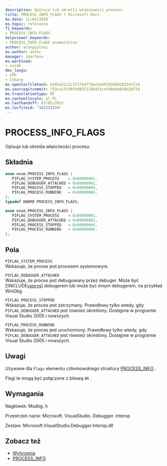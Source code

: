 ```yaml
---
description: Opisuje lub określa właściwości procesu.
title: PROCESS_INFO_FLAGS | Microsoft Docs
ms.date: 11/04/2016
ms.topic: reference
f1_keywords:
- PROCESS_INFO_FLAGS
helpviewer_keywords:
- PROCESS_INFO_FLAGS enumeration
author: acangialosi
ms.author: anthc
manager: jmartens
ms.workload:
- vssdk
dev_langs:
- CPP
- CSharp
ms.openlocfilehash: e192a51c2c371754778ecbe697d280d1b254f224
ms.sourcegitcommit: f33ca1fc99f5d9372166431cefd0e0e639d20719
ms.translationtype: MT
ms.contentlocale: pl-PL
ms.lasthandoff: 03/05/2021
ms.locfileid: "102225334"
---
```

# <a name="process_info_flags"></a>PROCESS_INFO_FLAGS

Opisuje lub określa właściwości procesu.

## <a name="syntax"></a>Składnia

```cpp
enum enum_PROCESS_INFO_FLAGS { 
   PIFLAG_SYSTEM_PROCESS    = 0x00000001,
   PIFLAG_DEBUGGER_ATTACHED = 0x00000002,
   PIFLAG_PROCESS_STOPPED   = 0x00000004,
   PIFLAG_PROCESS_RUNNING   = 0x00000008,
};
typedef DWORD PROCESS_INFO_FLAGS;
```

```csharp
enum enum_PROCESS_INFO_FLAGS { 
   PIFLAG_SYSTEM_PROCESS    = 0x00000001,
   PIFLAG_DEBUGGER_ATTACHED = 0x00000002,
   PIFLAG_PROCESS_STOPPED   = 0x00000004,
   PIFLAG_PROCESS_RUNNING   = 0x00000008,
};
```

## <a name="fields"></a>Pola

`PIFLAG_SYSTEM_PROCESS`\
Wskazuje, że proces jest procesem systemowym.

`PIFLAG_DEBUGGER_ATTACHED`\
Wskazuje, że proces jest debugowany przez debuger. Może być [!INCLUDE[vsprvs](../../../code-quality/includes/vsprvs_md.md)] debugerem lub może być innym debugerem, na przykład WinDbg.

`PIFLAG_PROCESS_STOPPED`\
Wskazuje, że proces jest zatrzymany. Prawidłowy tylko wtedy, gdy `PIFLAG_DEBUGGER_ATTACHED` jest również określony. Dostępne w programie Visual Studio 2005 i nowszych.

`PIFLAG_PROCESS_RUNNING`\
Wskazuje, że proces jest uruchomiony. Prawidłowy tylko wtedy, gdy `PIFLAG_DEBUGGER_ATTACHED` jest również określony. Dostępne w programie Visual Studio 2005 i nowszych.

## <a name="remarks"></a>Uwagi

Używane dla `Flags` elementu członkowskiego struktury [PROCESS_INFO](../../../extensibility/debugger/reference/process-info.md) .

Flagi te mogą być połączone z bitową `OR` .

## <a name="requirements"></a>Wymagania

Nagłówek: Msdbg. h

Przestrzeń nazw: Microsoft. VisualStudio. Debugger. Interop

Zestaw: Microsoft.VisualStudio.Debugger.Interop.dll

## <a name="see-also"></a>Zobacz też

- [Wyliczenia](../../../extensibility/debugger/reference/enumerations-visual-studio-debugging.md)
- [PROCESS_INFO](../../../extensibility/debugger/reference/process-info.md)
